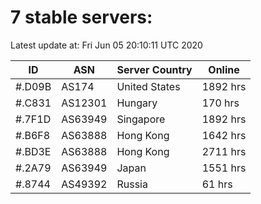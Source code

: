 # 7 stable servers:

Latest update at: Fri Jun 05 20:10:11 UTC 2020

| ID | ASN | Server Country | Online |
| -- | --- | -------------- | ------ |
| #.D09B | AS174 | United States | 1892 hrs |
| #.C831 | AS12301 | Hungary | 170 hrs |
| #.7F1D | AS63949 | Singapore | 1892 hrs |
| #.B6F8 | AS63888 | Hong Kong | 1642 hrs |
| #.BD3E | AS63888 | Hong Kong | 2711 hrs |
| #.2A79 | AS63949 | Japan | 1551 hrs |
| #.8744 | AS49392 | Russia | 61 hrs |

